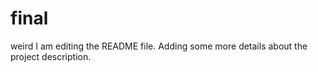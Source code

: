 # final
weird
I am editing the README file. Adding some more details about the project description.
